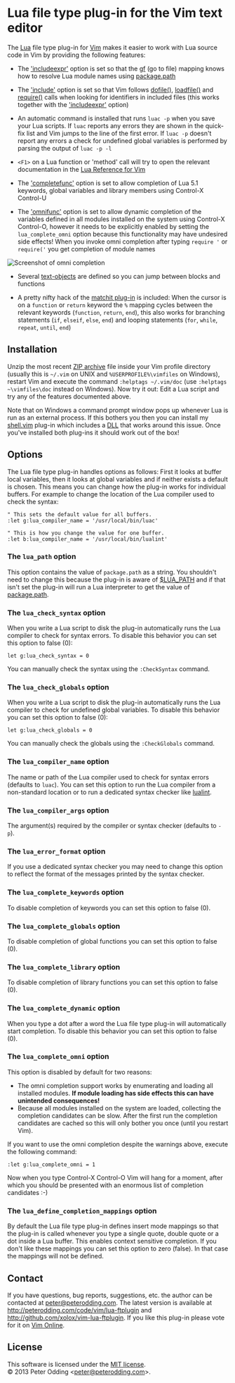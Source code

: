 # Lua file type plug-in for the Vim text editor

The [Lua][lua] file type plug-in for [Vim][vim] makes it easier to work with Lua source code in Vim by providing the following features:

 * The ['includeexpr'][inex] option is set so that the [gf][gf] (go to file) mapping knows how to resolve Lua module names using [package.path][pp]

 * The ['include'][inc] option is set so that Vim follows [dofile()][dof], [loadfile()][lof] and [require()][req] calls when looking for identifiers in included files (this works together with the ['includeexpr'][inex] option)

 * An automatic command is installed that runs `luac -p` when you save your Lua scripts. If `luac` reports any errors they are shown in the quick-fix list and Vim jumps to the line of the first error. If `luac -p` doesn't report any errors a check for undefined global variables is performed by parsing the output of `luac -p -l`

 * `<F1>` on a Lua function or 'method' call will try to open the relevant documentation in the [Lua Reference for Vim][lrv]

 * The ['completefunc'][cfu] option is set to allow completion of Lua 5.1 keywords, global variables and library members using Control-X Control-U

 * The ['omnifunc'][ofu] option is set to allow dynamic completion of the variables defined in all modules installed on the system using Control-X Control-O, however it needs to be explicitly enabled by setting the `lua_complete_omni` option because this functionality may have undesired side effects! When you invoke omni completion after typing `require '` or `require('` you get completion of module names

![Screenshot of omni completion](http://peterodding.com/code/vim/lua-ftplugin/screenshots/omni-completion.png)

 * Several [text-objects][tob] are defined so you can jump between blocks and functions

 * A pretty nifty hack of the [matchit plug-in][mit] is included: When the cursor is on a `function` or `return` keyword the `%` mapping cycles between the relevant keywords (`function`, `return`, `end`), this also works for branching statements (`if`, `elseif`, `else`, `end`) and looping statements (`for`, `while`, `repeat`, `until`, `end`)

## Installation

Unzip the most recent [ZIP archive][zip] file inside your Vim profile directory (usually this is `~/.vim` on UNIX and `%USERPROFILE%\vimfiles` on Windows), restart Vim and execute the command `:helptags ~/.vim/doc` (use `:helptags ~\vimfiles\doc` instead on Windows). Now try it out: Edit a Lua script and try any of the features documented above.

Note that on Windows a command prompt window pops up whenever Lua is run as an external process. If this bothers you then you can install my [shell.vim][shell] plug-in which includes a [DLL][dll] that works around this issue. Once you've installed both plug-ins it should work out of the box!

## Options

The Lua file type plug-in handles options as follows: First it looks at buffer local variables, then it looks at global variables and if neither exists a default is chosen. This means you can change how the plug-in works for individual buffers. For example to change the location of the Lua compiler used to check the syntax:

    " This sets the default value for all buffers.
    :let g:lua_compiler_name = '/usr/local/bin/luac'

    " This is how you change the value for one buffer.
    :let b:lua_compiler_name = '/usr/local/bin/lualint'

### The `lua_path` option

This option contains the value of `package.path` as a string. You shouldn't need to change this because the plug-in is aware of [$LUA_PATH][pp] and if that isn't set the plug-in will run a Lua interpreter to get the value of [package.path][pp].

### The `lua_check_syntax` option

When you write a Lua script to disk the plug-in automatically runs the Lua compiler to check for syntax errors. To disable this behavior you can set this option to false (0):

    let g:lua_check_syntax = 0

You can manually check the syntax using the `:CheckSyntax` command.

### The `lua_check_globals` option

When you write a Lua script to disk the plug-in automatically runs the Lua compiler to check for undefined global variables. To disable this behavior you can set this option to false (0):

    let g:lua_check_globals = 0

You can manually check the globals using the `:CheckGlobals` command.

### The `lua_compiler_name` option

The name or path of the Lua compiler used to check for syntax errors (defaults to `luac`). You can set this option to run the Lua compiler from a non-standard location or to run a dedicated syntax checker like [lualint][ll].

### The `lua_compiler_args` option

The argument(s) required by the compiler or syntax checker (defaults to `-p`).

### The `lua_error_format` option

If you use a dedicated syntax checker you may need to change this option to reflect the format of the messages printed by the syntax checker.

### The `lua_complete_keywords` option

To disable completion of keywords you can set this option to false (0).

### The `lua_complete_globals` option

To disable completion of global functions you can set this option to false (0).

### The `lua_complete_library` option

To disable completion of library functions you can set this option to false (0).

### The `lua_complete_dynamic` option

When you type a dot after a word the Lua file type plug-in will automatically start completion. To disable this behavior you can set this option to false (0).

### The `lua_complete_omni` option

This option is disabled by default for two reasons:

 * The omni completion support works by enumerating and loading all installed modules. **If module loading has side effects this can have unintended consequences!**
 * Because all modules installed on the system are loaded, collecting the completion candidates can be slow. After the first run the completion candidates are cached so this will only bother you once (until you restart Vim).

If you want to use the omni completion despite the warnings above, execute the following command:

    :let g:lua_complete_omni = 1

Now when you type Control-X Control-O Vim will hang for a moment, after which you should be presented with an enormous list of completion candidates :-)


### The `lua_define_completion_mappings` option

By default the Lua file type plug-in defines insert mode mappings so that the plug-in is called whenever you type a single quote, double quote or a dot inside a Lua buffer. This enables context sensitive completion. If you don't like these mappings you can set this option to zero (false). In that case the mappings will not be defined.

## Contact

If you have questions, bug reports, suggestions, etc. the author can be contacted at <peter@peterodding.com>. The latest version is available at <http://peterodding.com/code/vim/lua-ftplugin> and <http://github.com/xolox/vim-lua-ftplugin>. If you like this plug-in please vote for it on [Vim Online][script].

## License

This software is licensed under the [MIT license](http://en.wikipedia.org/wiki/MIT_License).  
© 2013 Peter Odding &lt;<peter@peterodding.com>&gt;.


[cfu]: http://vimdoc.sourceforge.net/htmldoc/options.html#%27completefunc%27
[dll]: http://en.wikipedia.org/wiki/Dynamic-link_library
[dof]: http://www.lua.org/manual/5.1/manual.html#pdf-dofile
[gf]: http://vimdoc.sourceforge.net/htmldoc/editing.html#gf
[inc]: http://vimdoc.sourceforge.net/htmldoc/options.html#%27include%27
[inex]: http://vimdoc.sourceforge.net/htmldoc/options.html#%27includeexpr%27
[ll]: http://lua-users.org/wiki/LuaLint
[lof]: http://www.lua.org/manual/5.1/manual.html#pdf-loadfile
[lrv]: http://www.vim.org/scripts/script.php?script_id=1291
[lua]: http://www.lua.org/
[mit]: http://vimdoc.sourceforge.net/htmldoc/usr_05.html#matchit-install
[ofu]: http://vimdoc.sourceforge.net/htmldoc/options.html#%27omnifunc%27
[pp]: http://www.lua.org/manual/5.1/manual.html#pdf-package.path
[req]: http://www.lua.org/manual/5.1/manual.html#pdf-require
[script]: http://www.vim.org/scripts/script.php?script_id=3625
[shell]: http://peterodding.com/code/vim/shell/
[tob]: http://vimdoc.sourceforge.net/htmldoc/motion.html#text-objects
[vim]: http://www.vim.org/
[zip]: http://peterodding.com/code/vim/downloads/lua-ftplugin.zip
